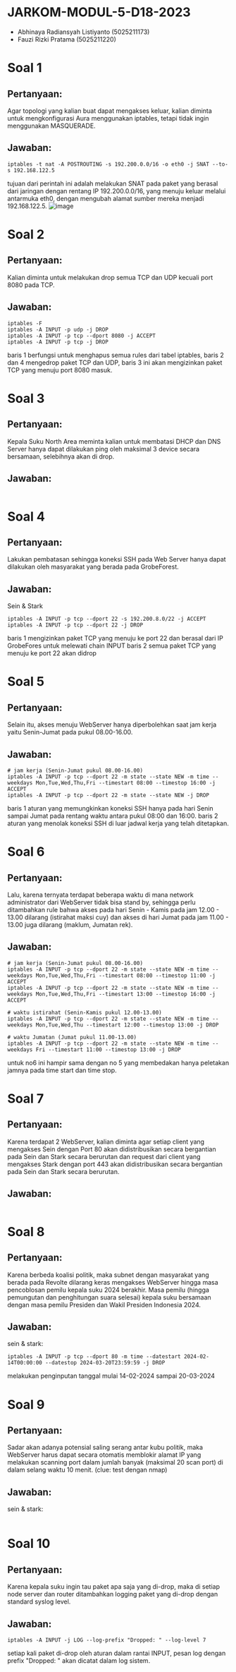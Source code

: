 # JARKOM-MODUL-5-D18-2023
- Abhinaya Radiansyah Listiyanto (5025211173) 
- Fauzi Rizki Pratama (5025211220)

# Soal 1
## Pertanyaan:
Agar topologi yang kalian buat dapat mengakses keluar, kalian diminta untuk mengkonfigurasi Aura menggunakan iptables, tetapi tidak ingin menggunakan MASQUERADE.

## Jawaban:
```
iptables -t nat -A POSTROUTING -s 192.200.0.0/16 -o eth0 -j SNAT --to-s 192.168.122.5
```
tujuan dari perintah ini adalah melakukan SNAT pada paket yang berasal dari jaringan dengan rentang IP 192.200.0.0/16, yang menuju keluar melalui antarmuka eth0, dengan mengubah alamat sumber mereka menjadi 192.168.122.5.
![image](https://github.com/Abhinaya173/JARKOM-MODUL-5-D18-2023/assets/114990549/3ebbd009-d9a5-4de2-a4a0-59feb9274883)

# Soal 2
## Pertanyaan:
Kalian diminta untuk melakukan drop semua TCP dan UDP kecuali port 8080 pada TCP.
## Jawaban:
```
iptables -F
iptables -A INPUT -p udp -j DROP
iptables -A INPUT -p tcp --dport 8080 -j ACCEPT
iptables -A INPUT -p tcp -j DROP
```
baris 1 berfungsi untuk  menghapus semua rules dari tabel iptables, baris 2 dan 4 mengedrop paket TCP dan UDP, baris 3 ini akan mengizinkan paket TCP yang menuju port 8080 masuk.


# Soal 3
## Pertanyaan:
Kepala Suku North Area meminta kalian untuk membatasi DHCP dan DNS Server hanya dapat dilakukan ping oleh maksimal 3 device secara bersamaan, selebihnya akan di drop.
## Jawaban:
```

```

# Soal 4
## Pertanyaan:
Lakukan pembatasan sehingga koneksi SSH pada Web Server hanya dapat dilakukan oleh masyarakat yang berada pada GrobeForest.
## Jawaban:
Sein & Stark
```
iptables -A INPUT -p tcp --dport 22 -s 192.200.8.0/22 -j ACCEPT
iptables -A INPUT -p tcp --dport 22 -j DROP
```
baris 1 mengizinkan paket TCP yang menuju ke port 22 dan berasal dari IP GrobeFores untuk melewati chain INPUT
baris 2 semua paket TCP yang menuju ke port 22 akan didrop

# Soal 5
## Pertanyaan:
Selain itu, akses menuju WebServer hanya diperbolehkan saat jam kerja yaitu Senin-Jumat pada pukul 08.00-16.00.
## Jawaban:
```
# jam kerja (Senin-Jumat pukul 08.00-16.00)
iptables -A INPUT -p tcp --dport 22 -m state --state NEW -m time --weekdays Mon,Tue,Wed,Thu,Fri --timestart 08:00 --timestop 16:00 -j ACCEPT
iptables -A INPUT -p tcp --dport 22 -m state --state NEW -j DROP
```
baris 1 aturan yang memungkinkan koneksi SSH hanya pada hari Senin sampai Jumat pada rentang waktu antara pukul 08:00 dan 16:00.
baris 2 aturan yang menolak koneksi SSH di luar jadwal kerja yang telah ditetapkan.

# Soal 6
## Pertanyaan:
Lalu, karena ternyata terdapat beberapa waktu di mana network administrator dari WebServer tidak bisa stand by, sehingga perlu ditambahkan rule bahwa akses pada hari Senin - Kamis pada jam 12.00 - 13.00 dilarang (istirahat maksi cuy) dan akses di hari Jumat pada jam 11.00 - 13.00 juga dilarang (maklum, Jumatan rek).
## Jawaban:
```
# jam kerja (Senin-Jumat pukul 08.00-16.00)
iptables -A INPUT -p tcp --dport 22 -m state --state NEW -m time --weekdays Mon,Tue,Wed,Thu,Fri --timestart 08:00 --timestop 11:00 -j ACCEPT
iptables -A INPUT -p tcp --dport 22 -m state --state NEW -m time --weekdays Mon,Tue,Wed,Thu,Fri --timestart 13:00 --timestop 16:00 -j ACCEPT

# waktu istirahat (Senin-Kamis pukul 12.00-13.00)
iptables -A INPUT -p tcp --dport 22 -m state --state NEW -m time --weekdays Mon,Tue,Wed,Thu --timestart 12:00 --timestop 13:00 -j DROP

# waktu Jumatan (Jumat pukul 11.00-13.00)
iptables -A INPUT -p tcp --dport 22 -m state --state NEW -m time --weekdays Fri --timestart 11:00 --timestop 13:00 -j DROP
```
untuk no6 ini hampir sama dengan no 5 yang membedakan hanya peletakan jamnya pada time start dan time stop.

# Soal 7
## Pertanyaan:
Karena terdapat 2 WebServer, kalian diminta agar setiap client yang mengakses Sein dengan Port 80 akan didistribusikan secara bergantian pada Sein dan Stark secara berurutan dan request dari client yang mengakses Stark dengan port 443 akan didistribusikan secara bergantian pada Sein dan Stark secara berurutan.
## Jawaban:
```

```

# Soal 8
## Pertanyaan:
Karena berbeda koalisi politik, maka subnet dengan masyarakat yang berada pada Revolte dilarang keras mengakses WebServer hingga masa pencoblosan pemilu kepala suku 2024 berakhir. Masa pemilu (hingga pemungutan dan penghitungan suara selesai) kepala suku bersamaan dengan masa pemilu Presiden dan Wakil Presiden Indonesia 2024.
## Jawaban:
sein & stark:
```
iptables -A INPUT -p tcp --dport 80 -m time --datestart 2024-02-14T00:00:00 --datestop 2024-03-20T23:59:59 -j DROP
```
melakukan penginputan tanggal mulai 14-02-2024 sampai 20-03-2024

# Soal 9
## Pertanyaan:
Sadar akan adanya potensial saling serang antar kubu politik, maka WebServer harus dapat secara otomatis memblokir  alamat IP yang melakukan scanning port dalam jumlah banyak (maksimal 20 scan port) di dalam selang waktu 10 menit. 
(clue: test dengan nmap)
## Jawaban:
sein & stark:
```

```

# Soal 10
## Pertanyaan:
Karena kepala suku ingin tau paket apa saja yang di-drop, maka di setiap node server dan router ditambahkan logging paket yang di-drop dengan standard syslog level.
## Jawaban:
```
iptables -A INPUT -j LOG --log-prefix "Dropped: " --log-level 7
```
setiap kali paket di-drop oleh aturan dalam rantai INPUT, pesan log dengan prefix "Dropped: " akan dicatat dalam log sistem.
